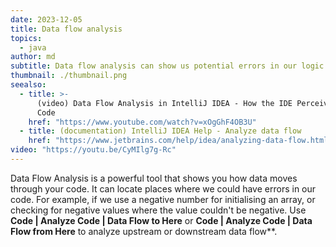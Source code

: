 ```yaml
---
date: 2023-12-05
title: Data flow analysis
topics:
  - java
author: md
subtitle: Data flow analysis can show us potential errors in our logic
thumbnail: ./thumbnail.png
seealso:
  - title: >-
      (video) Data Flow Analysis in IntelliJ IDEA - How the IDE Perceives Your
      Code
    href: "https://www.youtube.com/watch?v=xOgGhF4OB3U"
  - title: (documentation) IntelliJ IDEA Help - Analyze data flow
    href: "https://www.jetbrains.com/help/idea/analyzing-data-flow.html"
video: "https://youtu.be/CyMIlg7g-Rc"
---
```


Data Flow Analysis is a powerful tool that shows you how data moves through your code. It can locate places where we could have errors in our code. For example, if we use a negative number for initialising an array, or checking for negative values where the value couldn't be negative.
Use **Code | Analyze Code | Data Flow to Here** or **Code | Analyze Code | Data Flow from Here** to analyze upstream or downstream data flow\*\*.
